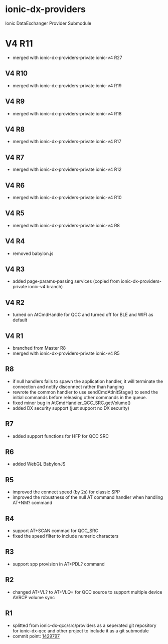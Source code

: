 # ionic-dx-providers
Ionic DataExchanger Provider Submodule

# V4 R11
* merged with ionic-dx-providers-private ionic-v4 R27

## V4 R10
* merged with ionic-dx-providers-private ionic-v4 R19

## V4 R9
* merged with ionic-dx-providers-private ionic-v4 R18

## V4 R8
* merged with ionic-dx-providers-private ionic-v4 R17

## V4 R7
* merged with ionic-dx-providers-private ionic-v4 R12

## V4 R6
* merged with ionic-dx-providers-private ionic-v4 R10

## V4 R5
* merged with ionic-dx-providers-private ionic-v4 R8

## V4 R4
* removed babylon.js

## V4 R3
* added page-params-passing services (copied from ionic-dx-providers-private ionic-v4 branch)

## V4 R2
* turned on AtCmdHandle for QCC and turned off for BLE and WIFI as default

## V4 R1
* branched from Master R8
* merged with ionic-dx-providers-private ionic-v4 R5

## R8
* if null handlers fails to spawn the application handler, it will terminate the connection and notify disconnect rather than hanging
* rewrote the common handler to use sendCmdAtInitStage() to send the initial commands before releasing other commands in the queue.
* fixed minor bug in AtCmdHandler_QCC_SRC.getVolume()
* added DX security support (just support no DX security) 

## R7
* added support functions for HFP for QCC SRC

## R6 
* added WebGL BabylonJS

## R5
* improved the connect speed (by 2s) for classic SPP
* improved the robustness of the null AT command handler when handling AT+NM? command

## R4
* support AT+SCAN commad for QCC_SRC
* fixed the speed filter to include numeric characters

## R3
* support spp provision in AT+PDL? command

## R2
* changed AT+VL? to AT+VLQ= for QCC source to support multiple device AVRCP volume sync

## R1
* splitted from ionic-dx-qcc/src/providers as a seperated git repository for ionic-dx-qcc and other project to include it as a git submodule
* commit point: [1429797](https://github.com/GT-tronics/ionic-dx-qcc/commit/1429797563c895c8fa7475a267c29a1db437135f)

